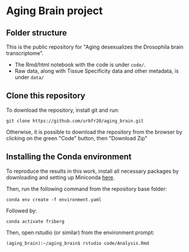 # Aging Brain project

## Folder structure

This is the public repository for "Aging desexualizes the Drosophila brain transcriptome".

* The Rmd/html notebook with the code is under `code/`.
* Raw data, along with Tissue Specificity data and other metadata, is under `data/`

## Clone this repository

To download the repository, install git and run:

`git clone https://github.com/urbfr20/aging_brain.git`

Otherwise, it is possible to download the repository from the browser by clicking on the green "Code" button, then "Download Zip"

## Installing the Conda environment

To reproduce the results in this work, install all necessary packages by downloading and setting up Miniconda [here](https://docs.conda.io/en/latest/miniconda.html).

Then, run the following command from the repository base folder:

`conda env create -f environment.yaml`

Followed by:

`conda activate friberg`

Then, open rstudio (or similar) from the environment prompt:

`(aging_brain):~/aging_brain$ rstudio code/Analysis.Rmd`


